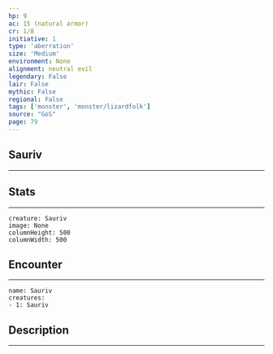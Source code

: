 ```yaml
---
hp: 9
ac: 15 (natural armor)
cr: 1/8
initiative: 1
type: 'aberration'    
size: 'Medium'
environment: None
alignment: neutral evil
legendary: False
lair: False
mythic: False
regional: False
tags: ['monster', 'monster/lizardfolk']
source: "GoS"
page: 79
---
```


## Sauriv
---



## Stats
---

```statblock
creature: Sauriv
image: None
columnHeight: 500
columnWidth: 500
```

## Encounter
---

```encounter-table
name: Sauriv
creatures:
- 1: Sauriv
```

## Description
---




